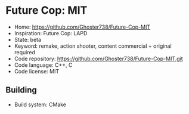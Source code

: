 # Future Cop: MIT

- Home: https://github.com/Ghoster738/Future-Cop-MIT
- Inspiration: Future Cop: LAPD
- State: beta
- Keyword: remake, action shooter, content commercial + original required
- Code repository: https://github.com/Ghoster738/Future-Cop-MIT.git
- Code language: C++, C
- Code license: MIT

## Building

- Build system: CMake
